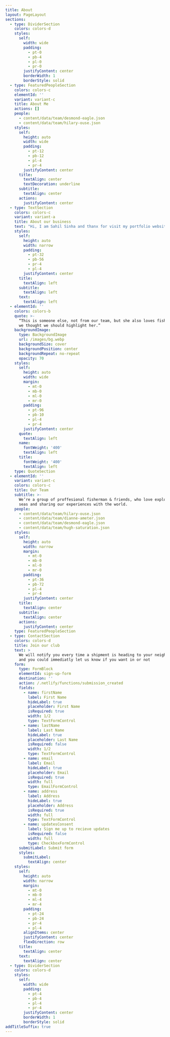 ```yaml
---
title: About
layout: PageLayout
sections:
  - type: DividerSection
    colors: colors-d
    styles:
      self:
        width: wide
        padding:
          - pt-0
          - pb-4
          - pl-0
          - pr-0
        justifyContent: center
        borderWidth: 1
        borderStyle: solid
  - type: FeaturedPeopleSection
    colors: colors-c
    elementId: ''
    variant: variant-c
    title: About Me
    actions: []
    people:
      - content/data/team/desmond-eagle.json
      - content/data/team/hilary-ouse.json
    styles:
      self:
        height: auto
        width: wide
        padding:
          - pt-12
          - pb-12
          - pl-4
          - pr-4
        justifyContent: center
      title:
        textAlign: center
        textDecoration: underline
      subtitle:
        textAlign: center
      actions:
        justifyContent: center
  - type: TextSection
    colors: colors-c
    variant: variant-a
    title: About our business
    text: "Hi, I am Sahil Sinha and thanx for visit my portfolio website.\n\nSo, I am from Gaya, Bihar, currently taking up Bachelor's Degree in Information Technology from Veltech University Chennai, waiting for my degree in 2023.\n\nApart from that, I am working as a Academic Writing Intern at the Paperpedia pvt. ltd. where I am honing my skills in related fields.  I am also working on data analysis tools such as PowerBl and Tableau.\n\nOther than that, I have a HackerRank certification in Basic Python & SQL. Apart from that, I have excellent communication skills and am always willing to adapt to new technologies and skills.\n\nI have also completed projects such as cryptocurrency price prediction and smart homes using iot with cloud computing where I am a researcher and implements Python and machine learning\_modules.\n\nMy other hobbies are writing, exploring nature and enjoying\_the\_moment.\n\n## Why Should You Hire Me?\n\nAs I have just started my career in data science, I don’t have many practical achievements to talk about. This gives me the liberty to explore my potential by giving my best to this organization. I am confident that I can make significant contributions to the team and help achieve the company’s goals.\n\nApart from this I have always been dedicated to my academics and data science projects, and I always complete them well in time. In college, I was appreciated for my dedication and hard work. I am confident that I can bring the same level of dedication and commitment to this organization. I am also willing to learn new things and explore my potential. I believe that I have the skills and abilities to be a successful data scientist.\nI am excited to start my career in data science, and I am confident that I will be a valuable asset to this organization. I am looking forward to working with you and contributing to the success of the company. Thank you for your time and\_consideration.\n\n## Strength\n\n*   I am a self-motivated well-desciplined and interactive person.\n\n<!---->\n\n*   Apart from that, I also have excellent communication skills and am always willing to adapt new technologies and skills.\n    Other that than I have done several projects in machine learning, deep learning and artificial intelligence.\n\n*   As a data science professional, I can always work in statistics and analytics. Apart from that, I am good at data storytelling and critical\_thinking.\n\n## Weakness\n\n*   Sometimes I hesitate to ask for help.\n\n<!---->\n\n*   I aways try to do things Perfectly which sometimes consumes\_a\_lot\_of\_time\_.\n\n### Technical Skills\n\n*   SQL\n\n*   Python\n\n### Tool Skill\n\n*   Numpy\n\n*   Pandas\n\n*   PowerBI\n\n*   Tableau\n\n*   Matplotlip\n\n### Soft Skill\n\n*   Team Work\n\n*   Adaptability\n\n*   Communication\n\n*   Critical Thinking\n\n*   Problem Solving\n\n*   Time Management\n\n#### Languages\n\n*   English(Fluent)\n\n*   Hindi(Native)\n\n*   French(Beginner)\n\n#### **INTERNSHIP**\n\n**Academic Writing Intern**\n\n```\n Paperpedia Pvt Ltd\n\n Jan 20123- Present\n```\n\n#### **EDUCATION**\n\n**B.Tech, Information Technology**\n\n```\nVeltech University\n2019-2023\nGrade-8.07 (Till 6 Semester)\n\n \n```\n\n**Intermidiate**\n\n```\nSri Chaitanya\n\n \n```\n\n**SSC**\n\n```\n \n```\n\n#### **Co Curriculam Activity**\n\n**French Language & Tourism**\n\n```\n \n```\n\n"
    styles:
      self:
        height: auto
        width: narrow
        padding:
          - pt-32
          - pb-56
          - pr-4
          - pl-4
        justifyContent: center
      title:
        textAlign: left
      subtitle:
        textAlign: left
      text:
        textAlign: left
  - elementId: ''
    colors: colors-b
    quote: >-
      “This is someone else, not from our team, but she also loves fishing, so
      we thought we should highlight her.”
    backgroundImage:
      type: BackgroundImage
      url: /images/bg.webp
      backgroundSize: cover
      backgroundPosition: center
      backgroundRepeat: no-repeat
      opacity: 70
    styles:
      self:
        height: auto
        width: wide
        margin:
          - mt-0
          - mb-0
          - ml-0
          - mr-0
        padding:
          - pt-96
          - pb-10
          - pl-4
          - pr-4
        justifyContent: center
      quote:
        textAlign: left
      name:
        fontWeight: '400'
        textAlign: left
      title:
        fontWeight: '400'
        textAlign: left
    type: QuoteSection
  - elementId: ''
    variant: variant-c
    colors: colors-c
    title: Our Team
    subtitle: >-
      We’re a group of proffesional fisherman & friends, who love exploring the
      seas and sharing our experiences with the world.
    people:
      - content/data/team/hilary-ouse.json
      - content/data/team/dianne-ameter.json
      - content/data/team/desmond-eagle.json
      - content/data/team/hugh-saturation.json
    styles:
      self:
        height: auto
        width: narrow
        margin:
          - mt-0
          - mb-0
          - ml-0
          - mr-0
        padding:
          - pt-36
          - pb-72
          - pl-4
          - pr-4
        justifyContent: center
      title:
        textAlign: center
      subtitle:
        textAlign: center
      actions:
        justifyContent: center
    type: FeaturedPeopleSection
  - type: ContactSection
    colors: colors-d
    title: Join our club
    text: >
      We will notify you every time a shipment is heading to your neighborhood,
      and you could immediatly let us know if you want in or not
    form:
      type: FormBlock
      elementId: sign-up-form
      destination: ''
      action: /.netlify/functions/submission_created
      fields:
        - name: firstName
          label: First Name
          hideLabel: true
          placeholder: First Name
          isRequired: true
          width: 1/2
          type: TextFormControl
        - name: lastName
          label: Last Name
          hideLabel: true
          placeholder: Last Name
          isRequired: false
          width: 1/2
          type: TextFormControl
        - name: email
          label: Email
          hideLabel: true
          placeholder: Email
          isRequired: true
          width: full
          type: EmailFormControl
        - name: address
          label: Address
          hideLabel: true
          placeholder: Address
          isRequired: true
          width: full
          type: TextFormControl
        - name: updatesConsent
          label: Sign me up to recieve updates
          isRequired: false
          width: full
          type: CheckboxFormControl
      submitLabel: Submit form
      styles:
        submitLabel:
          textAlign: center
    styles:
      self:
        height: auto
        width: narrow
        margin:
          - mt-0
          - mb-0
          - ml-4
          - mr-4
        padding:
          - pt-24
          - pb-24
          - pr-4
          - pl-4
        alignItems: center
        justifyContent: center
        flexDirection: row
      title:
        textAlign: center
      text:
        textAlign: center
  - type: DividerSection
    colors: colors-d
    styles:
      self:
        width: wide
        padding:
          - pt-4
          - pb-4
          - pl-4
          - pr-4
        justifyContent: center
        borderWidth: 1
        borderStyle: solid
addTitleSuffix: true
---
```

